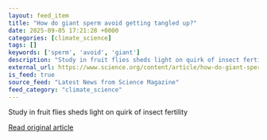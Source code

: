 ```yaml
---
layout: feed_item
title: "How do giant sperm avoid getting tangled up?"
date: 2025-09-05 17:21:28 +0000
categories: [climate_science]
tags: []
keywords: ['sperm', 'avoid', 'giant']
description: "Study in fruit flies sheds light on quirk of insect fertility"
external_url: https://www.science.org/content/article/how-do-giant-sperm-avoid-getting-tangled
is_feed: true
source_feed: "Latest News from Science Magazine"
feed_category: "climate_science"
---
```


Study in fruit flies sheds light on quirk of insect fertility

[Read original article](https://www.science.org/content/article/how-do-giant-sperm-avoid-getting-tangled)
